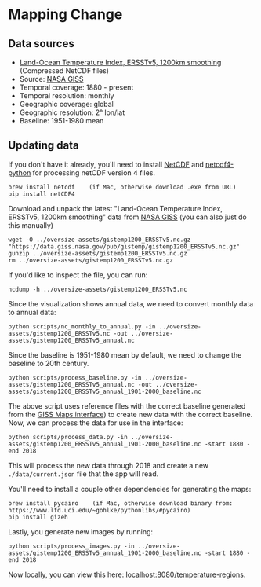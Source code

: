 # Mapping Change

## Data sources

- [Land-Ocean Temperature Index, ERSSTv5, 1200km smoothing](https://data.giss.nasa.gov/gistemp/) (Compressed NetCDF files)
- Source: [NASA GISS](https://data.giss.nasa.gov/gistemp/)
- Temporal coverage: 1880 - present
- Temporal resolution: monthly
- Geographic coverage: global
- Geographic resolution: 2° lon/lat
- Baseline: 1951-1980 mean

## Updating data

If you don't have it already, you'll need to install [NetCDF](http://geog.uoregon.edu/bartlein/courses/geog490/install_netCDF.html) and [netcdf4-python](http://unidata.github.io/netcdf4-python/) for processing netCDF version 4 files.

```
brew install netcdf    (if Mac, otherwise download .exe from URL)
pip install netCDF4
```

Download and unpack the latest "Land-Ocean Temperature Index, ERSSTv5, 1200km smoothing" data from [NASA GISS](https://data.giss.nasa.gov/gistemp/) (you can also just do this manually)

```
wget -O ../oversize-assets/gistemp1200_ERSSTv5.nc.gz "https://data.giss.nasa.gov/pub/gistemp/gistemp1200_ERSSTv5.nc.gz"
gunzip ../oversize-assets/gistemp1200_ERSSTv5.nc.gz
rm ../oversize-assets/gistemp1200_ERSSTv5.nc.gz
```

If you'd like to inspect the file, you can run:

```
ncdump -h ../oversize-assets/gistemp1200_ERSSTv5.nc
```

Since the visualization shows annual data, we need to convert monthly data to annual data:

```
python scripts/nc_monthly_to_annual.py -in ../oversize-assets/gistemp1200_ERSSTv5.nc -out ../oversize-assets/gistemp1200_ERSSTv5_annual.nc
```

Since the baseline is 1951-1980 mean by default, we need to change the baseline to 20th century.

```
python scripts/process_baseline.py -in ../oversize-assets/gistemp1200_ERSSTv5_annual.nc -out ../oversize-assets/gistemp1200_ERSSTv5_annual_1901-2000_baseline.nc
```

The above script uses reference files with the correct baseline generated from the [GISS Maps interface](https://data.giss.nasa.gov/gistemp/maps/)) to create new data with the correct baseline. Now, we can process the data for use in the interface:

```
python scripts/process_data.py -in ../oversize-assets/gistemp1200_ERSSTv5_annual_1901-2000_baseline.nc -start 1880 -end 2018
```

This will process the new data through 2018 and create a new `./data/current.json` file that the app will read.

You'll need to install a couple other dependencies for generating the maps:

```
brew install pycairo    (if Mac, otherwise download binary from: https://www.lfd.uci.edu/~gohlke/pythonlibs/#pycairo)
pip install gizeh
```

Lastly, you generate new images by running:

```
python scripts/process_images.py -in ../oversize-assets/gistemp1200_ERSSTv5_annual_1901-2000_baseline.nc -start 1880 -end 2018
```

Now locally, you can view this here: [localhost:8080/temperature-regions](http://localhost:8080/temperature-regions/).
